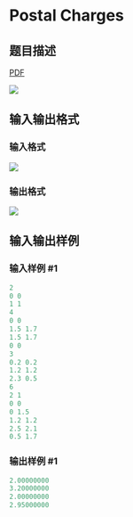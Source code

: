 # Postal Charges

## 题目描述

[problemUrl]: https://uva.onlinejudge.org/index.php?option=com_onlinejudge&Itemid=8&category=243&page=show_problem&problem=3330

[PDF](https://uva.onlinejudge.org/external/121/p12178.pdf)

![](https://cdn.luogu.com.cn/upload/vjudge_pic/UVA12178/087aaf94c7ee37da569ad5b953c369742da07730.png)

## 输入输出格式

### 输入格式

![](https://cdn.luogu.com.cn/upload/vjudge_pic/UVA12178/981ae8dec03a3565d3f067d00fd101c5a04fc5c3.png)

### 输出格式

![](https://cdn.luogu.com.cn/upload/vjudge_pic/UVA12178/acb15620d2bc382e39ca71b0ac6bfdeb9e552411.png)

## 输入输出样例

### 输入样例 #1

```cpp
2
0 0
1 1
4
0 0
1.5 1.7
1.5 1.7
0 0
3
0.2 0.2
1.2 1.2
2.3 0.5
6
2 1
0 0
0 1.5
1.2 1.2
2.5 2.1
0.5 1.7
```


### 输出样例 #1

```cpp
2.00000000
3.20000000
2.00000000
2.95000000
```


